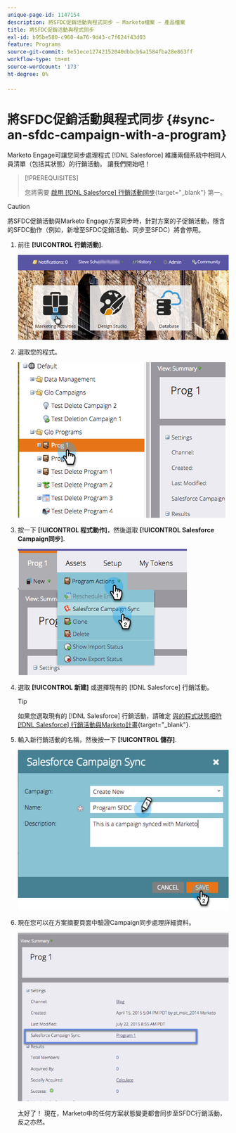 ```yaml
---
unique-page-id: 1147154
description: 將SFDC促銷活動與程式同步 — Marketo檔案 — 產品檔案
title: 將SFDC促銷活動與程式同步
exl-id: b95be580-c960-4a76-9d43-c7f624f43d03
feature: Programs
source-git-commit: 9e51ece12742152040dbbcb6a1584fba28e863ff
workflow-type: tm+mt
source-wordcount: '173'
ht-degree: 0%

---
```


# 將SFDC促銷活動與程式同步 {#sync-an-sfdc-campaign-with-a-program}

Marketo Engage可讓您同步處理程式 [!DNL Salesforce] 維護兩個系統中相同人員清單（包括其狀態）的行銷活動。 讓我們開始吧！

>[!PREREQUISITES]
>
>您將需要 [啟用 [!DNL Salesforce] 行銷活動同步](/help/marketo/product-docs/crm-sync/salesforce-sync/setup/optional-steps/enable-disable-campaign-sync.md){target="_blank"} 第一。

>[!CAUTION]
>
>將SFDC促銷活動與Marketo Engage方案同步時，針對方案的子促銷活動，隱含的SFDC動作（例如，新增至SFDC促銷活動、同步至SFDC）將會停用。

1. 前往 **[!UICONTROL 行銷活動]**.

   ![](assets/login-marketing-activities-1.png)

1. 選取您的程式。

   ![](assets/image2015-7-22-8-3a47-3a28.png)

1. 按一下 **[!UICONTROL 程式動作]**，然後選取 **[!UICONTROL Salesforce Campaign同步]**.

   ![](assets/image2015-7-22-8-3a48-3a5.png)

1. 選取 **[!UICONTROL 新建]** 或選擇現有的 [!DNL Salesforce] 行銷活動。

   >[!TIP]
   >
   >如果您選取現有的 [!DNL Salesforce] 行銷活動，請確定 [與的程式狀態相符 [!DNL Salesforce] 行銷活動與Marketo計畫](/help/marketo/product-docs/crm-sync/salesforce-sync/sfdc-sync-details/how-to-match-program-statuses-and-salesforce-campaign-statuses-prior-to-sync.md){target="_blank"}.

1. 輸入新行銷活動的名稱，然後按一下 **[!UICONTROL 儲存]**.

   ![](assets/image2015-7-22-8-3a57-3a19.png)

1. 現在您可以在方案摘要頁面中驗證Campaign同步處理詳細資料。

   ![](assets/image2015-7-22-8-3a59-3a33.png)

   太好了！ 現在，Marketo中的任何方案狀態變更都會同步至SFDC行銷活動，反之亦然。
